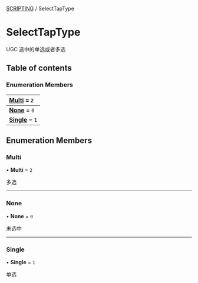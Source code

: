[SCRIPTING](../groups/Core.SCRIPTING.md) / SelectTapType

# SelectTapType <Badge type="tip" text="Enumeration" /> <Score text="SelectTapType" />

<span class="content-big">

UGC 选中的单选或者多选

</span>

## Table of contents

### Enumeration Members <Score text="Enumeration" /> 
| **[Multi](mw.SelectTapType.md#multi)** = ``2``  |
| :----- |
| **[None](mw.SelectTapType.md#none)** = ``0`` |
| **[Single](mw.SelectTapType.md#single)** = ``1`` |

## Enumeration Members

### Multi <Score text="Multi" /> 

• **Multi** = ``2``

多选

___

### None <Score text="None" /> 

• **None** = ``0``

未选中

___

### Single <Score text="Single" /> 

• **Single** = ``1``

单选
